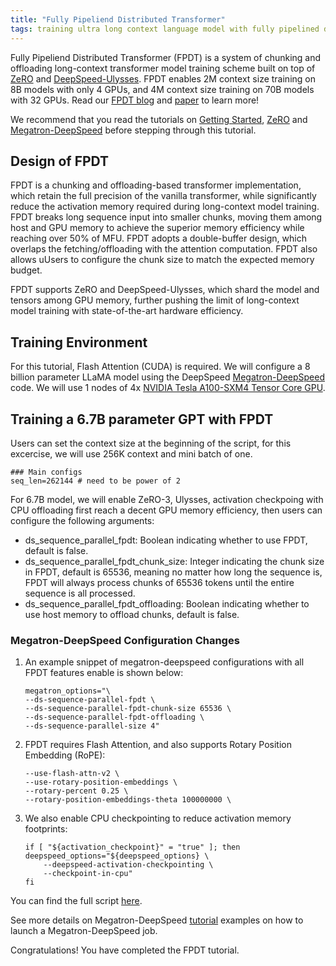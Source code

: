 ```yaml
---
title: "Fully Pipeliend Distributed Transformer"
tags: training ultra long context language model with fully pipelined distributed transformer
---
```


Fully Pipeliend Distributed Transformer (FPDT) is a system of chunking and offloading long-context transformer model training scheme built on top of [ZeRO](/tutorials/zero/) and [DeepSpeed-Ulysses](https://github.com/microsoft/DeepSpeed/blob/master/blogs/deepspeed-ulysses/README.md). FPDT enables 2M context size training on 8B models with only 4 GPUs, and 4M context size training on 70B models with 32 GPUs. Read our [FPDT blog](https://github.com/microsoft/DeepSpeed/blob/master/blogs/ulysses-offload/README.md) and [paper](https://arxiv.org/pdf/2408.16978) to learn more!

We recommend that you read the tutorials on [Getting Started](/getting-started/), [ZeRO](/tutorials/zero/)  and [Megatron-DeepSpeed](/tutorials/megatron/) before stepping through this tutorial.


## Design of FPDT
FPDT is a chunking and offloading-based transformer implementation, which retain the full precision of the vanilla transformer, while significantly reduce the activation memory required during long-context model training. FPDT breaks long sequence input into smaller chunks, moving them among host and GPU memory to achieve the superior memory efficiency while reaching over 50% of MFU. FPDT adopts a double-buffer design, which overlaps the fetching/offloading with the attention computation. FPDT also allows uUsers to configure the chunk size to match the expected memory budget.

FPDT supports ZeRO and DeepSpeed-Ulysses, which shard the model and tensors among GPU memory, further pushing the limit of long-context model training with state-of-the-art hardware efficiency. 


## Training Environment

For this tutorial, Flash Attention (CUDA) is required. We will configure a 8 billion parameter LLaMA model using the DeepSpeed [Megatron-DeepSpeed](https://github.com/microsoft/Megatron-DeepSpeed/tree/master/) code. We will use 1 nodes of 4x [NVIDIA Tesla A100-SXM4 Tensor Core GPU](https://www.nvidia.com/en-us/data-center/a100/).


## Training a 6.7B parameter GPT with FPDT
Users can set the context size at the beginning of the script, for this excercise, we will use 256K context and mini batch of one. 
```
### Main configs
seq_len=262144 # need to be power of 2
```

For 6.7B model, we will enable ZeRO-3, Ulysses, activation checkpoing with CPU offloading first reach a decent GPU memory efficiency, then users can configure the following arguments:

 - ds_sequence_parallel_fpdt: Boolean indicating whether to use FPDT, default is false.
 - ds_sequence_parallel_fpdt_chunk_size: Integer indicating the chunk size in FPDT, default is 65536, meaning no matter how long the sequence is, FPDT will always process chunks of 65536 tokens until the entire sequence is all processed.
 - ds_sequence_parallel_fpdt_offloading: Boolean indicating whether to use host memory to offload chunks, default is false.


### Megatron-DeepSpeed Configuration Changes

1. An example snippet of megatron-deepspeed configurations with all FPDT features enable is shown below:
    ```
    megatron_options="\
    --ds-sequence-parallel-fpdt \
    --ds-sequence-parallel-fpdt-chunk-size 65536 \
    --ds-sequence-parallel-fpdt-offloading \
    --ds-sequence-parallel-size 4"
    ```

2. FPDT requires Flash Attention, and also supports Rotary Position Embedding (RoPE):
    ```
    --use-flash-attn-v2 \
    --use-rotary-position-embeddings \
    --rotary-percent 0.25 \
    --rotary-position-embeddings-theta 100000000 \
    ```

3. We also enable CPU checkpointing to reduce activation memory footprints:
    ```
    if [ "${activation_checkpoint}" = "true" ]; then
    deepspeed_options="${deepspeed_options} \
        --deepspeed-activation-checkpointing \
        --checkpoint-in-cpu"
    fi
    ```

You can find the full script [here]().

See more details on Megatron-DeepSpeed [tutorial](/tutorials/megatron/) examples on how to launch a Megatron-DeepSpeed job.

Congratulations! You have completed the FPDT tutorial.
